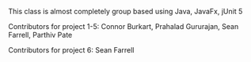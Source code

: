 This class is almost completely group based using Java, JavaFx, jUnit 5

Contributors for project 1-5: Connor Burkart, Prahalad Gururajan, Sean Farrell, Parthiv Pate

Contributors for project 6: Sean Farrell
